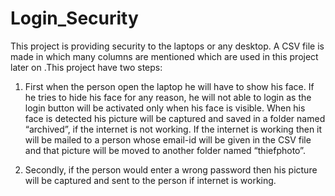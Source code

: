# Login_Security
This project is providing security to the laptops or any desktop. A CSV file is made in which many columns are mentioned which are used in this project later on .This project have two steps:

1. First when the person open the laptop he will have to show his face. If he tries to hide his face for any reason, he will not able to login as the login button will be activated only when his face is visible. When his face is detected his picture will be captured and saved in a folder named “archived”, if the internet is not working. If the internet is working then it will be mailed to a person whose email-id will be given in the CSV file and that picture will be moved to another folder named “thiefphoto”. 

2. Secondly, if the person would enter a wrong password then his picture will be captured and sent to the person if internet is working.
